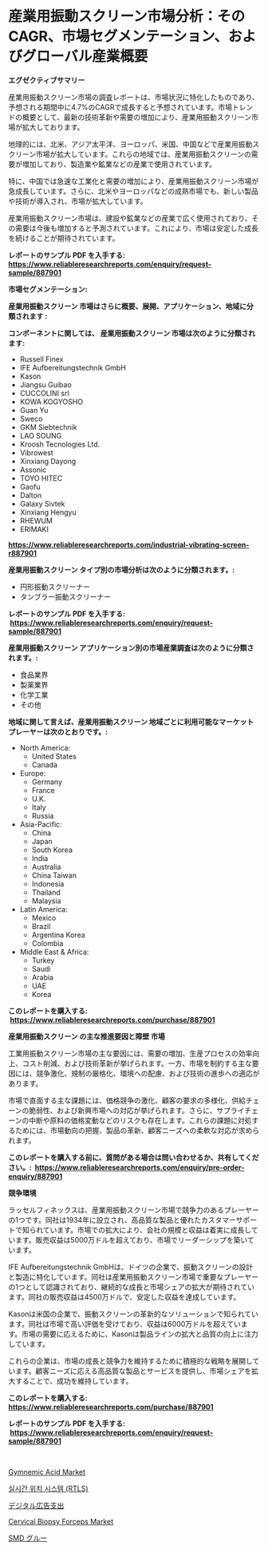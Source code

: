 <p><h1>産業用振動スクリーン市場分析：そのCAGR、市場セグメンテーション、およびグローバル産業概要</h1></p><p><strong>エグゼクティブサマリー</strong></p>
<p><p>産業用振動スクリーン市場の調査レポートは、市場状況に特化したものであり、予想される期間中に4.7%のCAGRで成長すると予想されています。市場トレンドの概要として、最新の技術革新や需要の増加により、産業用振動スクリーン市場が拡大しております。</p><p>地理的には、北米、アジア太平洋、ヨーロッパ、米国、中国などで産業用振動スクリーン市場が拡大しています。これらの地域では、産業用振動スクリーンの需要が増加しており、製造業や鉱業などの産業で使用されています。</p><p>特に、中国では急速な工業化と需要の増加により、産業用振動スクリーン市場が急成長しています。さらに、北米やヨーロッパなどの成熟市場でも、新しい製品や技術が導入され、市場が拡大しています。</p><p>産業用振動スクリーン市場は、建設や鉱業などの産業で広く使用されており、その需要は今後も増加すると予測されています。これにより、市場は安定した成長を続けることが期待されています。</p></p>
<p><strong>レポートのサンプル PDF を入手する: <a href="https://www.reliableresearchreports.com/enquiry/request-sample/887901">https://www.reliableresearchreports.com/enquiry/request-sample/887901</a></strong></p>
<p><strong>市場セグメンテーション:</strong></p>
<p><strong> 産業用振動スクリーン 市場はさらに概要、展開、アプリケーション、地域に分類されます :</strong></p>
<p><strong>コンポーネントに関しては、 産業用振動スクリーン 市場は次のように分類されます: &nbsp;</strong></p>
<p><ul><li>Russell Finex</li><li>IFE Aufbereitungstechnik GmbH</li><li>Kason</li><li>Jiangsu Guibao</li><li>CUCCOLINI srl</li><li>KOWA KOGYOSHO</li><li>Guan Yu</li><li>Sweco</li><li>GKM Siebtechnik</li><li>LAO SOUNG</li><li>Kroosh Tecnologies Ltd.</li><li>Vibrowest</li><li>Xinxiang Dayong</li><li>Assonic</li><li>TOYO HITEC</li><li>Gaofu</li><li>Dalton</li><li>Galaxy Sivtek</li><li>Xinxiang Hengyu</li><li>RHEWUM</li><li>ERIMAKI</li></ul></p>
<p><strong><a href="https://www.reliableresearchreports.com/industrial-vibrating-screen-r887901">https://www.reliableresearchreports.com/industrial-vibrating-screen-r887901</a></strong></p>
<p><strong> 産業用振動スクリーン タイプ別の市場分析は次のように分類されます。:</strong></p>
<p><ul><li>円形振動スクリーナー</li><li>タンブラー振動スクリーナー</li></ul></p>
<p><strong>レポートのサンプル PDF を入手する: &nbsp;<a href="https://www.reliableresearchreports.com/enquiry/request-sample/887901">https://www.reliableresearchreports.com/enquiry/request-sample/887901</a></strong></p>
<p><strong> 産業用振動スクリーン アプリケーション別の市場産業調査は次のように分類されます。:</strong></p>
<p><ul><li>食品業界</li><li>製薬業界</li><li>化学工業</li><li>その他</li></ul></p>
<p><strong>地域に関して言えば、産業用振動スクリーン 地域ごとに利用可能なマーケットプレーヤーは次のとおりです。:</strong></p>
<p><ul>
    <li>
        North America:
        <ul>
            <li>United States</li>
            <li>Canada</li>
        </ul>
    </li>
    <li>
        Europe:
        <ul>
            <li>Germany</li>
            <li>France</li>
            <li>U.K.</li>
            <li>Italy</li>
            <li>Russia</li>
        </ul>
    </li>
    <li>
        Asia-Pacific:
        <ul>
            <li>China</li>
            <li>Japan</li>
            <li>South Korea</li>
            <li>India</li>
            <li>Australia</li>
            <li>China Taiwan</li>
            <li>Indonesia</li>
            <li>Thailand</li>
            <li>Malaysia</li>
        </ul>
    </li>
    <li>
        Latin America:
        <ul>
            <li>Mexico</li>
            <li>Brazil</li>
            <li>Argentina Korea</li>
            <li>Colombia</li>
        </ul>
    </li>
    <li>
        Middle East & Africa:
        <ul>
            <li>Turkey</li>
            <li>Saudi</li>
            <li>Arabia</li>
            <li>UAE</li>
            <li>Korea</li>
        </ul>
    </li>
    </ul></p>
<p><strong>このレポートを購入する: &nbsp;<a href="https://www.reliableresearchreports.com/purchase/887901">https://www.reliableresearchreports.com/purchase/887901</a></strong></p>
<p><strong>産業用振動スクリーン の主な推進要因と障壁 市場</strong></p>
<p><p>工業用振動スクリーン市場の主な要因には、需要の増加、生産プロセスの効率向上、コスト削減、および技術革新が挙げられます。一方、市場を制約する主な要因には、競争激化、規制の厳格化、環境への配慮、および技術の進歩への適応があります。</p><p>市場で直面する主な課題には、価格競争の激化、顧客の要求の多様化、供給チェーンの脆弱性、および新興市場への対応が挙げられます。さらに、サプライチェーンの中断や原料の価格変動などのリスクも存在します。これらの課題に対処するためには、市場動向の把握、製品の革新、顧客ニーズへの柔軟な対応が求められます。</p></p>
<p><strong>このレポートを購入する前に、質問がある場合は問い合わせるか、共有してください。:&nbsp; <a href="https://www.reliableresearchreports.com/enquiry/pre-order-enquiry/887901">https://www.reliableresearchreports.com/enquiry/pre-order-enquiry/887901</a></strong></p>
<p><strong>競争環境</strong></p>
<p><p>ラッセルフィネックスは、産業用振動スクリーン市場で競争力のあるプレーヤーの1つです。同社は1934年に設立され、高品質な製品と優れたカスタマーサポートで知られています。市場での拡大により、会社の規模と収益は着実に成長しています。販売収益は5000万ドルを超えており、市場でリーダーシップを築いています。</p><p>IFE Aufbereitungstechnik GmbHは、ドイツの企業で、振動スクリーンの設計と製造に特化しています。同社は産業用振動スクリーン市場で重要なプレーヤーの1つとして認識されており、継続的な成長と市場シェアの拡大が期待されています。同社の販売収益は4500万ドルで、安定した収益を達成しています。</p><p>Kasonは米国の企業で、振動スクリーンの革新的なソリューションで知られています。同社は市場で高い評価を受けており、収益は6000万ドルを超えています。市場の需要に応えるために、Kasonは製品ラインの拡大と品質の向上に注力しています。</p><p>これらの企業は、市場の成長と競争力を維持するために積極的な戦略を展開しています。顧客ニーズに応える高品質な製品とサービスを提供し、市場シェアを拡大することで、成功を維持しています。</p></p>
<p><strong>このレポートを購入する: &nbsp; <a href="https://www.reliableresearchreports.com/purchase/887901">https://www.reliableresearchreports.com/purchase/887901</a></strong></p>
<p><strong>レポートのサンプル PDF を入手する: &nbsp;<a href="https://www.reliableresearchreports.com/enquiry/request-sample/887901">https://www.reliableresearchreports.com/enquiry/request-sample/887901</a></strong><strong></strong></p>
<p>&nbsp;</p>
<p><p><a href="https://issuu.com/reportprime-2/docs/gymnemic-acid-market-size-2030.pptx">Gymnemic Acid Market</a></p><p><a href="https://medium.com/@dallasrrellwg/%EC%8B%A4%EC%8B%9C%EA%B0%84-%EC%9C%84%EC%B9%98%EC%B6%94%EC%A0%81-%EC%8B%9C%EC%8A%A4%ED%85%9C-rtls-%EC%8B%9C%EC%9E%A5-%EC%8B%9C%EC%9E%A5-cagr-%EC%8B%9C%EC%9E%A5-%EB%8F%99%ED%96%A5-%EB%B0%8F-%EC%84%B1%EC%9E%A5-%EC%A0%84%EB%9E%B5%EC%97%90-%EB%8C%80%ED%95%9C-%ED%86%B5%EC%B0%B0%EB%A0%A5-9b95783310f2">실시간 위치 시스템 (RTLS)</a></p><p><a href="https://github.com/sghwr779811674/Market-Research-Report-List-1/blob/main/885603823418.md">デジタル広告支出</a></p><p><a href="https://github.com/dringals/Market-Research-Report-List-3/blob/main/cervical-biopsy-forceps-market.md">Cervical Biopsy Forceps Market</a></p><p><a href="https://medium.com/@izaiahbartell/smd%E3%82%B0%E3%83%AB%E3%83%BC%E5%B8%82%E5%A0%B4%E3%81%AE%E3%83%88%E3%83%AC%E3%83%B3%E3%83%89%E3%81%A8%E5%B8%82%E5%A0%B4%E5%88%86%E6%9E%90%E3%81%AF-2024%E5%B9%B4%E3%81%8B%E3%82%892031%E5%B9%B4%E3%81%BE%E3%81%A7%E3%81%AE%E6%9C%9F%E9%96%93%E3%81%AB%E4%BA%88%E6%B8%AC%E3%81%95%E3%82%8C%E3%81%A6%E3%81%84%E3%81%BE%E3%81%99-666951c88f59">SMD グルー</a></p></p>